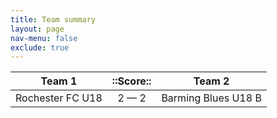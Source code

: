 ```yaml
---
title: Team summary
layout: page
nav-menu: false
exclude: true
---
```




|      Team 1      |  ::Score::  |       Team 2        |
|:----------------:|:-----------:|:-------------------:|
| Rochester FC U18 | 2 &mdash; 2 | Barming Blues U18 B |

 <br /><br /><br />